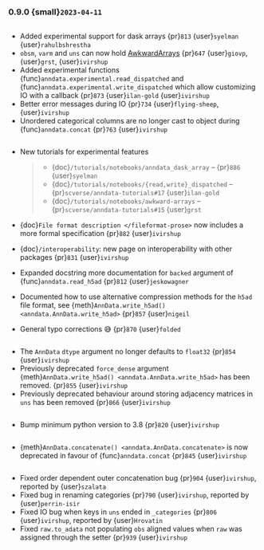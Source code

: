 ### 0.9.0 {small}`2023-04-11`

```{rubric} Features
```

- Added experimental support for dask arrays {pr}`813` {user}`syelman` {user}`rahulbshrestha`
- `obsm`, `varm` and `uns` can now hold [AwkwardArrays](https://awkward-array.org/quickstart.html) {pr}`647` {user}`giovp`, {user}`grst`, {user}`ivirshup`
- Added experimental functions {func}`anndata.experimental.read_dispatched` and {func}`anndata.experimental.write_dispatched` which allow customizing IO with a callback {pr}`873` {user}`ilan-gold` {user}`ivirshup`
- Better error messages during IO {pr}`734` {user}`flying-sheep`, {user}`ivirshup`
- Unordered categorical columns are no longer cast to object during {func}`anndata.concat` {pr}`763` {user}`ivirshup`

```{rubric} Documentation
```

- New tutorials for experimental features

  > - {doc}`/tutorials/notebooks/anndata_dask_array` – {pr}`886` {user}`syelman`
  > - {doc}`/tutorials/notebooks/{read,write}_dispatched` – {pr}`scverse/anndata-tutorials#17` {user}`ilan-gold`
  > - {doc}`/tutorials/notebooks/awkward-arrays` – {pr}`scverse/anndata-tutorials#15` {user}`grst`

- {doc}`File format description </fileformat-prose>` now includes a more formal specification {pr}`882` {user}`ivirshup`

- {doc}`/interoperability`: new page on interoperability with other packages {pr}`831` {user}`ivirshup`

- Expanded docstring more documentation for `backed` argument of {func}`anndata.read_h5ad` {pr}`812` {user}`jeskowagner`

- Documented how to use alternative compression methods for the `h5ad` file format, see {meth}`AnnData.write_h5ad() <anndata.AnnData.write_h5ad>` {pr}`857` {user}`nigeil`

- General typo corrections 😅 {pr}`870` {user}`folded`

```{rubric} Breaking changes
```

- The `AnnData` `dtype` argument no longer defaults to `float32` {pr}`854` {user}`ivirshup`
- Previously deprecated `force_dense` argument {meth}`AnnData.write_h5ad() <anndata.AnnData.write_h5ad>` has been removed. {pr}`855` {user}`ivirshup`
- Previously deprecated behaviour around storing adjacency matrices in `uns` has been removed {pr}`866` {user}`ivirshup`

```{rubric} Other updates
```

- Bump minimum python version to 3.8 {pr}`820` {user}`ivirshup`

```{rubric} Deprecations
```

- {meth}`AnnData.concatenate() <anndata.AnnData.concatenate>` is now deprecated in favour of {func}`anndata.concat` {pr}`845` {user}`ivirshup`

```{rubric} Bug fixes
```

- Fixed order dependent outer concatenation bug {pr}`904` {user}`ivirshup`, reported by {user}`szalata`
- Fixed bug in renaming categories {pr}`790` {user}`ivirshup`, reported by {user}`perrin-isir`
- Fixed IO bug when keys in `uns` ended in `_categories` {pr}`806` {user}`ivirshup`, reported by {user}`Hrovatin`
- Fixed `raw.to_adata` not populating `obs` aligned values when `raw` was assigned through the setter {pr}`939` {user}`ivirshup`
